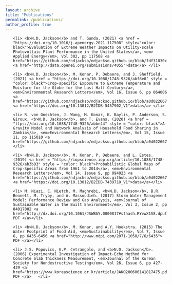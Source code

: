 ```yaml
---
layout: archive
title: "Publications"
permalink: /publications/
author_profile: true
---
```


<ol reversed>
	
	<li> <b>N.D. Jackson</b> and T. Gunda. (2021) <a href = "https://doi.org/10.1016/j.apenergy.2021.117508" style="color: black">Evaluation of Extreme Weather Impacts on Utility-scale Photovoltaic Plant Performance in the United States</a>, <em> Applied Energy</em>, Vol 302, pp 117508 <a href="https://github.com/ndjackso/ndjackso.github.io/blob/fdf31830cb21c726a7a6f78347ef2156c6228370/files/7_Jackson_AppliedEnergy_2021.pdf">PDF</a> <a href="http://data.openei.org/submissions/4055">data</a> </li>

	<li> <b>N.D. Jackson</b>, M. Konar, P. Debaere, and J. Sheffield. (2021) <a href = "https://doi.org/10.1088/1748-9326/abf8e0" style = "color: black">Crop-specific Exposure to Extreme Temperature and Moisture for the Globe for the Last Half Century</a>, <em>Environmental Research Letters</em>, Vol 16, Issue 6, pp 064006 <a href="https://github.com/ndjackso/ndjackso.github.io/blob/a0d022667df1a8f94ce338b2a3043a9e33dfa0db/files/6_Jackson_ERL_2021.pdf">PDF</a> <a href="https://doi.org/10.13012/B2IDB-5457902_V1">data</a> </li>

	<li> R. von Gnechten, J. Wang, M. Konar, K. Baylis, P. Anderson, S. Giroux, <b>N.D. Jackson</b>, and T. Evans. (2020) <a href = "ttps://doi.org/10.1088/1748-9326/abbe44" style = "color: black">A Gravity Model and Network Analysis of Household Food Sharing in Zambia</a>, <em>Environmental Research Letters</em>, Vol 15, Issue 11, pp 115010 <a href="https://github.com/ndjackso/ndjackso.github.io/blob/a0d022667df1a8f94ce338b2a3043a9e33dfa0db/files/5_von_Gnechten_ERL_2020.pdf">PDF</a>  </li>
	
	<li> <b>N.D. Jackson</b>, M. Konar, P. Debaere, and L. Estes. (2019) <a href = "https://iopscience.iop.org/article/10.1088/1748-9326/ab3b93" style = "color: black">Probabilistic Global Maps of Crop-Specific Areas from 1961 to 2014</a>, <em>Environmental Research Letters</em>, Vol 14, Issue 9, pp 094023 <a href="https://github.com/ndjackso/ndjackso.github.io/blob/a0d022667df1a8f94ce338b2a3043a9e33dfa0db/files/4_Jackson_ERL_2019.pdf">PDF</a> <a href="https://doi.org/10.13012/B2IDB-7439710_V1">data</a></li>
	
	<li> M. Niazi, C. Nietch, M. Maghrebi, <b>N.D. Jackson</b>, B.R. Bennett, M. Tryby, and A. Massoudieh. (2017) Storm Water Management Model: Performance Review and Gap Analysis, <em>Journal of Sustainable Water in the Built Environment</em>, Vol 3, Issue 2, pp 04017002 <a href="http://dx.doi.org/10.1061/JSWBAY.0000817#sthash.RYvwX1S8.dpuf"> PDF </a></li>
	
	<li> <b>N.D. Jackson</b>, M. Konar, and A.Y. Hoekstra. (2015) The Water Footprint of Food Aid, <em>Sustainability</em>, Vol 7, Issue 6, pp 6435-6456 <a href="http://www.mdpi.com/2071-1050/7/6/6435"> PDF </a></li>

	<li> J.S. Popovics, G.P. Cetrangolo, and <b>N.D. Jackson</b>. (2006) Experimental Investigation of Impact-Echo Method for Concrete Slab Thickness Measurement, <em>Journal of the Korean Society for Nondestructive Testing</em>, Vol 26, Issue 6, pp 427-439 <a href="https://www.koreascience.or.kr/article/JAKO200606141817475.pdf"> PDF </a>   </li>
</ol>

